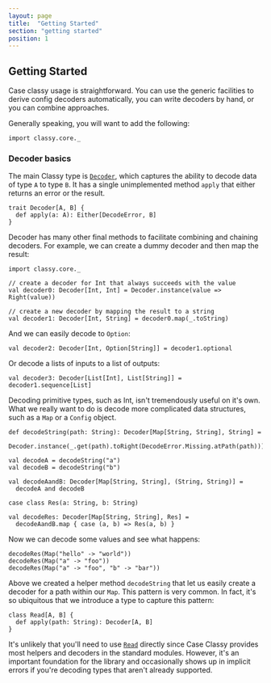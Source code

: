 ```yaml
---
layout: page
title:  "Getting Started"
section: "getting started"
position: 1
---
```


## Getting Started

Case classy usage is straightforward. You can use the generic
facilities to derive config decoders automatically, you can write
decoders by hand, or you can combine approaches.

Generally speaking, you will want to add the following:

```tut:silent
import classy.core._
```

### Decoder basics

The main Classy type is [`Decoder`](api/classy/core/Decoder.html), which
captures the ability to decode data of type `A` to type `B`. It has a
single unimplemented method `apply` that either returns an error or
the result.

```tut:silent
trait Decoder[A, B] {
  def apply(a: A): Either[DecodeError, B]
}
```

Decoder has many other final methods to facilitate combining and
chaining decoders. For example, we can create a dummy decoder and
then map the result:

```tut:reset:invisible
import classy.core._
```

```tut:silent
// create a decoder for Int that always succeeds with the value
val decoder0: Decoder[Int, Int] = Decoder.instance(value => Right(value))

// create a new decoder by mapping the result to a string
val decoder1: Decoder[Int, String] = decoder0.map(_.toString)
```

And we can easily decode to `Option`:

```tut:silent
val decoder2: Decoder[Int, Option[String]] = decoder1.optional
```

Or decode a lists of inputs to a list of outputs:

```tut:silent
val decoder3: Decoder[List[Int], List[String]] = decoder1.sequence[List]
```

Decoding primitive types, such as Int, isn't tremendously useful on it's own.
What we really want to do is decode more complicated data structures, such as
a `Map` or a `Config` object.

```tut:silent
def decodeString(path: String): Decoder[Map[String, String], String] =
  Decoder.instance(_.get(path).toRight(DecodeError.Missing.atPath(path)))

val decodeA = decodeString("a")
val decodeB = decodeString("b")

val decodeAandB: Decoder[Map[String, String], (String, String)] =
  decodeA and decodeB

case class Res(a: String, b: String)

val decodeRes: Decoder[Map[String, String], Res] =
  decodeAandB.map { case (a, b) => Res(a, b) }
```

Now we can decode some values and see what happens:

```tut
decodeRes(Map("hello" -> "world"))
decodeRes(Map("a" -> "foo"))
decodeRes(Map("a" -> "foo", "b" -> "bar"))
```

Above we created a helper method `decodeString` that let us easily create
a decoder for a path within our `Map`. This pattern is very common. In fact,
it's so ubiquitous that we introduce a type to capture this pattern:

```tut:silent:fail
class Read[A, B] {
  def apply(path: String): Decoder[A, B]
}
```

It's unlikely that you'll need to
use [`Read`](api/classy/core/Read.html) directly since Case Classy
provides most helpers and decoders in the standard modules.  However,
it's an important foundation for the library and occasionally shows up
in implicit errors if you're decoding types that aren't already
supported.
